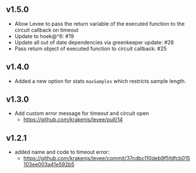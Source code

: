 ## v1.5.0 
- Allow Levee to pass the return variable of the executed function to the circuit callback on timeout
- Update to hoek@^6: #19
- Update all out of date dependencies via greenkeeper update: #28
- Pass return object of executed function to circuit callback: #25


## v1.4.0
- Added a new option for stats `maxSamples` which restricts sample length.

## v1.3.0
- Add custom error message for timeout and circuit open
  - https://github.com/krakenjs/levee/pull/14

## v1.2.1

- added name and code to timeout error:
  - https://github.com/krakenjs/levee/commit/37cdbc110deb9f5fdfcb015103ee003a41e592b5
